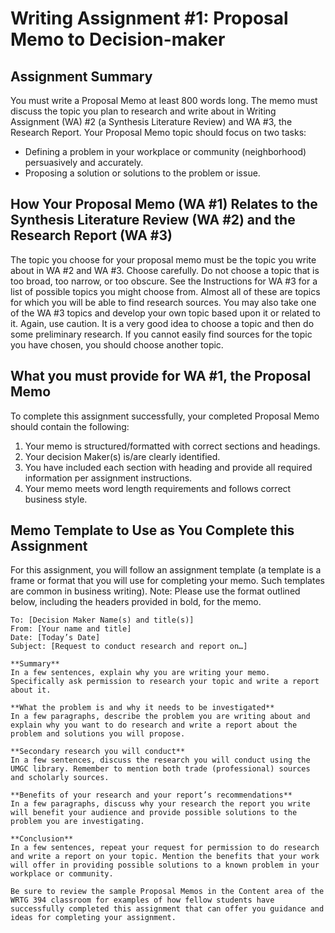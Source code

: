 # Writing Assignment #1: Proposal Memo to Decision-maker

## Assignment Summary
You must write a Proposal Memo at least 800 words long. The memo must discuss the topic you plan to research and write about in Writing Assignment (WA) #2 (a Synthesis Literature Review) and WA #3, the Research Report. Your Proposal Memo topic should focus on two tasks:
- Defining a problem in your workplace or community (neighborhood) persuasively and accurately.
- Proposing a solution or solutions to the problem or issue.

## How Your Proposal Memo (WA #1) Relates to the Synthesis Literature Review (WA #2) and the Research Report (WA #3)
The topic you choose for your proposal memo must be the topic you write about in WA #2 and WA #3. Choose carefully. Do not choose a topic that is too broad, too narrow, or too obscure. See the Instructions for WA #3 for a list of possible topics you might choose from. Almost all of these are topics for which you will be able to find research sources. You may also take one of the WA #3 topics and develop your own topic based upon it or related to it. Again, use caution. It is a very good idea to choose a topic and then do some preliminary research. If you cannot easily find sources for the topic you have chosen, you should choose another topic.

## What you must provide for WA #1, the Proposal Memo
To complete this assignment successfully, your completed Proposal Memo should contain the following:
1. Your memo is structured/formatted with correct sections and headings.
2. Your decision Maker(s) is/are clearly identified.
3. You have included each section with heading and provide all required information per assignment instructions.
4. Your memo meets word length requirements and follows correct business style.

## Memo Template to Use as You Complete this Assignment
For this assignment, you will follow an assignment template (a template is a frame or format that you will use for completing your memo. Such templates are common in business writing).
Note: Please use the format outlined below, including the headers provided in bold, for the memo.

```text
To: [Decision Maker Name(s) and title(s)]
From: [Your name and title]
Date: [Today’s Date]
Subject: [Request to conduct research and report on…]

**Summary**
In a few sentences, explain why you are writing your memo. Specifically ask permission to research your topic and write a report about it.

**What the problem is and why it needs to be investigated**
In a few paragraphs, describe the problem you are writing about and explain why you want to do research and write a report about the problem and solutions you will propose.

**Secondary research you will conduct**
In a few sentences, discuss the research you will conduct using the UMGC library. Remember to mention both trade (professional) sources and scholarly sources.

**Benefits of your research and your report’s recommendations**
In a few paragraphs, discuss why your research the report you write will benefit your audience and provide possible solutions to the problem you are investigating.

**Conclusion**
In a few sentences, repeat your request for permission to do research and write a report on your topic. Mention the benefits that your work will offer in providing possible solutions to a known problem in your workplace or community.

Be sure to review the sample Proposal Memos in the Content area of the WRTG 394 classroom for examples of how fellow students have successfully completed this assignment that can offer you guidance and ideas for completing your assignment.
```
